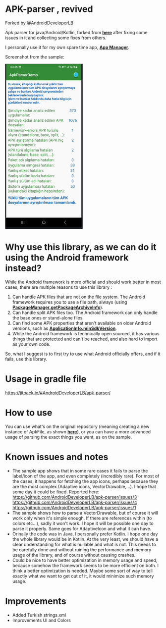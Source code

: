 # APK-parser , revived

Forked by @AndroidDeveloperLB

Apk parser for java/Android/Kotlin, forked from **[here](https://github.com/hsiafan/apk-parser)** after fixing some issues in it and collecting some fixes from others.

I personally use it for my own spare time app, **[App Manager](https://play.google.com/store/apps/details?id=com.lb.app_manager)**.

Screenshot from the sample:

<img src="https://raw.githubusercontent.com/melihcanndemir/apk-parser/master/screenshot.png" alt="Alt Metin" width="250">

# Why use this library, as we can do it using the Android framework instead?

While the Android framework is more official and should work better in most cases, there are multiple reasons to use this library :
 
1. Can handle APK files that are not on the file system. The Android framework requires you to use a file path, always (using **[PackageManager.getPackageArchiveInfo](https://developer.android.com/reference/android/content/pm/PackageManager#getPackageArchiveInfo(java.lang.String,%20int))**). 
2. Can handle split APK files too. The Android framework can only handle the base ones or stand-alone files.
3. Can find some APK properties that aren't available on older Android versions, such as **[ApplicationInfo.minSdkVersion](https://developer.android.com/reference/android/content/pm/ApplicationInfo#minSdkVersion)**.
4. While the Android framework is technically open sourced, it has various things that are protected and can't be reached, and also hard to import as your own code.

So, what I suggest is to first try to use what Android officially offers, and if it fails, use this library.

# Usage in gradle file

https://jitpack.io/#AndroidDeveloperLB/apk-parser/

# How to use

You can use what's on the original repository (meaning creating a new instance of ApkFile, as shown **[here](https://github.com/hsiafan/apk-parser#usage)**), or you can have a more advanced usage of parsing the exact things you want, as on the sample.

# Known issues and notes

- The sample app shows that in some rare cases it fails to parse the label/icon of the app, and even completely (incredibly rare). For most of the cases, it happens for fetching the app icons, perhaps because they are the most complex (Adaptive icons, VectorDrawable,...). I hope that some day it could be fixed. Reported here: https://github.com/AndroidDeveloperLB/apk-parser/issues/3 https://github.com/AndroidDeveloperLB/apk-parser/issues/4 https://github.com/AndroidDeveloperLB/apk-parser/issues/1
- The sample shows how to parse a VectorDrawable, but of course it will work only when it's simple enough. If there are references within (to colors etc...), sadly it won't work. I hope it will be possible one day to parse it properly. Same goes for AdaptiveIcon and what it can have.
- Orinally the code was in Java. I personally prefer Kotlin. I hope one day the whole library would be in Kotlin. At the very least, we should have a clear understanding for what is nullable and what is not. This needs to be carefully done and without ruining the performance and memory usage of the library, and of course without causing crashes.
- Could be nice to have better optimization in memory usage and speed, because somehow the framework seems to be more efficient on both. I think a better optimization is needed. Maybe some sort of way to tell 
exactly what we want to get out of it, it would minimize such memory usage.

# Improvements

- Added Turkish strings.xml
- Improvements UI and Colors
